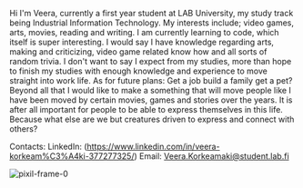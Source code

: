 <!---- 👋 Hi, I’m Veera
- 🌍 I'm from Finland. It is so cold here.
- 👀 I’m interested in a lot of stuff, but currently trying to get a hang of school again. Fan of python
- 🌱 I’m currently learning coding in general. So far, I am a fan of python. Can read the very basics of C and C#
- 📫 Contact me through my email Korkeamaki.Veera@student.lab.fi
- 😄 Pronouns: Any/All
- ⚡ Fun fact: Help I am being carried by a giant eagle to it's nest to be consumed fully by it's young. Finally, a purpose for my ailing meat mecha <3
- <img src="https://uploads.dailydot.com/2024/07/graphic-design-is-my-passion-3.jpg?q=65&auto=format&w=1600" width="300" height="250">
- Anyway, maybe you would be interested in the following link [!IMPORTANTATE!](https://www.hankikoira.fi/koirarodut/cairnterrieri)

Present: describe where you’re currently at with your career.
Past: explain how your previous roles and experiences shaped your professional self.
Future: outline your career plans and how this role aligns with them.--->

Hi I'm Veera, currently a first year student at LAB University, my study track being Industrial Information Technology.
My interests include; video games, arts, movies, reading and writing. I am currently learning to code, which itself is super interesting.
I would say I have knowledge regarding arts, making and criticizing, video game related know how and all sorts of random trivia.
I don't want to say I expect from my studies, more than hope to finish my studies with enough knowledge and experience to move straight into work life.
As for future plans: Get a job build a family get a pet? Beyond all that I would like to make a something that will move people like I have been moved by certain movies, games and stories over the years. It is after all important for people to be able to express themselves in this life. Because what else are we but creatures driven to express and connect with others?

Contacts:
    LinkedIn: (https://www.linkedin.com/in/veera-korkeam%C3%A4ki-377277325/)
    Email: Veera.Korkeamaki@student.lab.fi
    
![pixil-frame-0](https://github.com/user-attachments/assets/c06e8266-242f-4f1c-a9f6-773ae8a04d3a)

<!---
    who are you?
    where are you from?![pixil-frame-0](https://github.com/user-attachments/assets/c06e8266-242f-4f1c-a9f6-773ae8a04d3a)

    what kind of hobbies do you have?
    what kind of knowledge you have?
    what do you expect from your studies?
    what kind of future plans do you have?
    
Add an image of yourself.
--->

